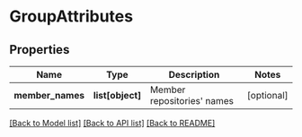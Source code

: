 # GroupAttributes

## Properties
Name | Type | Description | Notes
------------ | ------------- | ------------- | -------------
**member_names** | **list[object]** | Member repositories&#39; names | [optional] 

[[Back to Model list]](../README.md#documentation-for-models) [[Back to API list]](../README.md#documentation-for-api-endpoints) [[Back to README]](../README.md)


